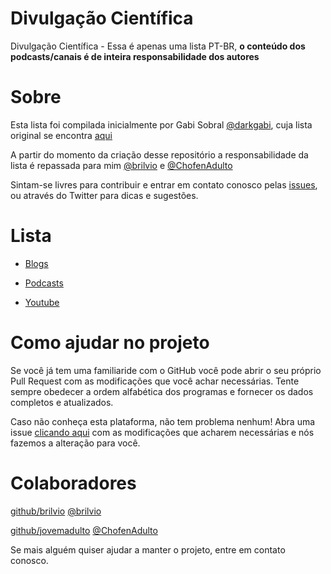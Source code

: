 # Divulgação Científica 
Divulgação Científica - Essa é apenas uma lista PT-BR, **o conteúdo dos podcasts/canais é de inteira responsabilidade dos autores**

# Sobre
Esta lista foi compilada inicialmente por Gabi Sobral [@darkgabi](http://twitter.com/darkgabi), cuja lista original se encontra [aqui](https://docs.google.com/spreadsheets/d/1qXiDGiwXEXVvPMf_Kf-t3qeUnthFGz4GLL3uoCmRQek/edit?usp=sharing)

A partir do momento da criação desse repositório a responsabilidade da lista é repassada para mim [@brilvio](http://twitter.com/brilvio) e [@ChofenAdulto](http://twiter.com/ChofenAdulto)

Sintam-se livres para contribuir e entrar em contato conosco pelas [issues](https://github.com/brilvio/divulgacaocientifica/issues/new), ou através do Twitter para dicas e sugestões.

# Lista
* [Blogs](BLOGS.md)

* [Podcasts](PODCASTS.md)  

* [Youtube](YOUTUBE.md)

# Como ajudar no projeto
Se você já tem uma familiaride com o GitHub você pode abrir o seu próprio Pull Request com as modificações que você achar necessárias. Tente sempre obedecer a ordem alfabética dos programas e fornecer os dados completos e atualizados.

Caso não conheça esta plataforma, não tem problema nenhum! Abra uma issue [clicando aqui](https://github.com/brilvio/divulgacaocientifica/issues/new) com as modificações que acharem necessárias e nós fazemos a alteração para você.

# Colaboradores
[github/brilvio](https://github.com/brilvio) [@brilvio](http://twitter.com/brilvio)

[github/jovemadulto](https://github.com/jovemadulto) [@ChofenAdulto](http://twiter.com/ChofenAdulto) 

Se mais alguém quiser ajudar a manter o projeto, entre em contato conosco.

